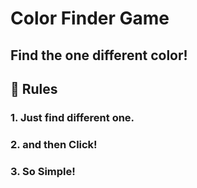 # Color Finder Game

## Find the one different color!

## 🧾 Rules
### 1. Just find different one.
### 2. and then Click!
### 3. So Simple!
